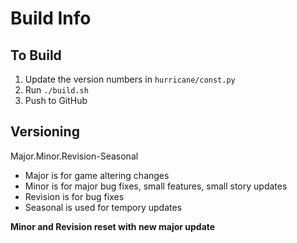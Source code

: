 # Build Info

## To Build

1. Update the version numbers in `hurricane/const.py`
2. Run `./build.sh`
3. Push to GitHub

## Versioning

Major.Minor.Revision-Seasonal

- Major is for game altering changes
- Minor is for major bug fixes, small features, small story updates
- Revision is for bug fixes
- Seasonal is used for tempory updates

**Minor and Revision reset with new major update**